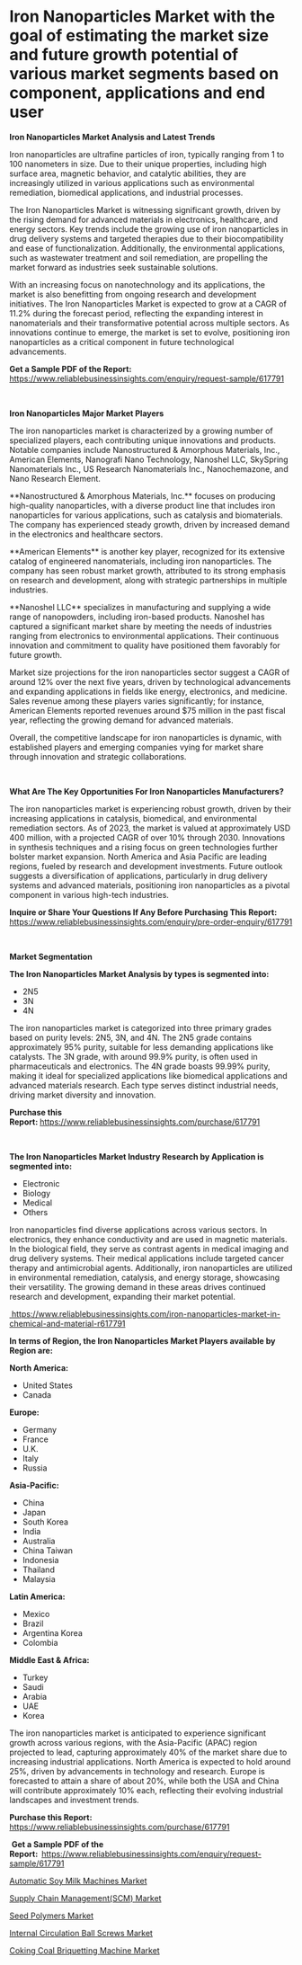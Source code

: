 <p><h1>Iron Nanoparticles Market with the goal of estimating the market size and future growth potential of various market segments based on component, applications and end user</h1></p><p><strong>Iron Nanoparticles Market Analysis and Latest Trends</strong></p>
<p><p>Iron nanoparticles are ultrafine particles of iron, typically ranging from 1 to 100 nanometers in size. Due to their unique properties, including high surface area, magnetic behavior, and catalytic abilities, they are increasingly utilized in various applications such as environmental remediation, biomedical applications, and industrial processes.</p><p>The Iron Nanoparticles Market is witnessing significant growth, driven by the rising demand for advanced materials in electronics, healthcare, and energy sectors. Key trends include the growing use of iron nanoparticles in drug delivery systems and targeted therapies due to their biocompatibility and ease of functionalization. Additionally, the environmental applications, such as wastewater treatment and soil remediation, are propelling the market forward as industries seek sustainable solutions.</p><p>With an increasing focus on nanotechnology and its applications, the market is also benefitting from ongoing research and development initiatives. The Iron Nanoparticles Market is expected to grow at a CAGR of 11.2% during the forecast period, reflecting the expanding interest in nanomaterials and their transformative potential across multiple sectors. As innovations continue to emerge, the market is set to evolve, positioning iron nanoparticles as a critical component in future technological advancements.</p></p>
<p><strong>Get a Sample PDF of the Report:&nbsp;</strong> <a href="https://www.reliablebusinessinsights.com/enquiry/request-sample/617791?utm_campaign=1119&utm_medium=2&utm_source=Github&utm_content=ia&utm_term=30102024&utm_id=iron-nanoparticles">https://www.reliablebusinessinsights.com/enquiry/request-sample/617791</a></p>
<p>&nbsp;</p>
<p><strong>Iron Nanoparticles Major Market Players</strong></p>
<p><p>The iron nanoparticles market is characterized by a growing number of specialized players, each contributing unique innovations and products. Notable companies include Nanostructured & Amorphous Materials, Inc., American Elements, Nanografi Nano Technology, Nanoshel LLC, SkySpring Nanomaterials Inc., US Research Nanomaterials Inc., Nanochemazone, and Nano Research Element.</p><p>**Nanostructured & Amorphous Materials, Inc.** focuses on producing high-quality nanoparticles, with a diverse product line that includes iron nanoparticles for various applications, such as catalysis and biomaterials. The company has experienced steady growth, driven by increased demand in the electronics and healthcare sectors.</p><p>**American Elements** is another key player, recognized for its extensive catalog of engineered nanomaterials, including iron nanoparticles. The company has seen robust market growth, attributed to its strong emphasis on research and development, along with strategic partnerships in multiple industries.</p><p>**Nanoshel LLC** specializes in manufacturing and supplying a wide range of nanopowders, including iron-based products. Nanoshel has captured a significant market share by meeting the needs of industries ranging from electronics to environmental applications. Their continuous innovation and commitment to quality have positioned them favorably for future growth.</p><p>Market size projections for the iron nanoparticles sector suggest a CAGR of around 12% over the next five years, driven by technological advancements and expanding applications in fields like energy, electronics, and medicine. Sales revenue among these players varies significantly; for instance, American Elements reported revenues around $75 million in the past fiscal year, reflecting the growing demand for advanced materials.</p><p>Overall, the competitive landscape for iron nanoparticles is dynamic, with established players and emerging companies vying for market share through innovation and strategic collaborations.</p></p>
<p>&nbsp;</p>
<p><strong>What Are The Key Opportunities For Iron Nanoparticles Manufacturers?</strong></p>
<p><p>The iron nanoparticles market is experiencing robust growth, driven by their increasing applications in catalysis, biomedical, and environmental remediation sectors. As of 2023, the market is valued at approximately USD 400 million, with a projected CAGR of over 10% through 2030. Innovations in synthesis techniques and a rising focus on green technologies further bolster market expansion. North America and Asia Pacific are leading regions, fueled by research and development investments. Future outlook suggests a diversification of applications, particularly in drug delivery systems and advanced materials, positioning iron nanoparticles as a pivotal component in various high-tech industries.</p></p>
<p><strong>Inquire or Share Your Questions If Any Before Purchasing This Report:</strong> <a href="https://www.reliablebusinessinsights.com/enquiry/pre-order-enquiry/617791?utm_campaign=1119&utm_medium=2&utm_source=Github&utm_content=ia&utm_term=30102024&utm_id=iron-nanoparticles">https://www.reliablebusinessinsights.com/enquiry/pre-order-enquiry/617791</a></p>
<p>&nbsp;</p>
<p><strong>Market Segmentation</strong></p>
<p><strong>The Iron Nanoparticles Market Analysis by types is segmented into:</strong></p>
<p><ul><li>2N5</li><li>3N</li><li>4N</li></ul></p>
<p><p>The iron nanoparticles market is categorized into three primary grades based on purity levels: 2N5, 3N, and 4N. The 2N5 grade contains approximately 95% purity, suitable for less demanding applications like catalysts. The 3N grade, with around 99.9% purity, is often used in pharmaceuticals and electronics. The 4N grade boasts 99.99% purity, making it ideal for specialized applications like biomedical applications and advanced materials research. Each type serves distinct industrial needs, driving market diversity and innovation.</p></p>
<p><strong>Purchase this Report:&nbsp;</strong><a href="https://www.reliablebusinessinsights.com/purchase/617791?utm_campaign=1119&utm_medium=2&utm_source=Github&utm_content=ia&utm_term=30102024&utm_id=iron-nanoparticles">https://www.reliablebusinessinsights.com/purchase/617791</a></p>
<p>&nbsp;</p>
<p><strong>The Iron Nanoparticles Market Industry Research by Application is segmented into:</strong></p>
<p><ul><li>Electronic</li><li>Biology</li><li>Medical</li><li>Others</li></ul></p>
<p><p>Iron nanoparticles find diverse applications across various sectors. In electronics, they enhance conductivity and are used in magnetic materials. In the biological field, they serve as contrast agents in medical imaging and drug delivery systems. Their medical applications include targeted cancer therapy and antimicrobial agents. Additionally, iron nanoparticles are utilized in environmental remediation, catalysis, and energy storage, showcasing their versatility. The growing demand in these areas drives continued research and development, expanding their market potential.</p></p>
<p><a href="https://www.reliablebusinessinsights.com/iron-nanoparticles-market-in-chemical-and-material-r617791?utm_campaign=1119&utm_medium=2&utm_source=Github&utm_content=ia&utm_term=30102024&utm_id=iron-nanoparticles">&nbsp;https://www.reliablebusinessinsights.com/iron-nanoparticles-market-in-chemical-and-material-r617791</a></p>
<p><strong>In terms of Region, the Iron Nanoparticles Market Players available by Region are:</strong></p>
<p>
    <p> <strong> North America: </strong>
        <ul>
            <li>United States</li>
            <li>Canada</li>
        </ul>
        </p> 
    <p> <strong> Europe: </strong>
        <ul>
            <li>Germany</li>
            <li>France</li>
            <li>U.K.</li>
            <li>Italy</li>
            <li>Russia</li>
        </ul>
        </p> 
    <p> <strong> Asia-Pacific: </strong>
        <ul>
            <li>China</li>
            <li>Japan</li>
            <li>South Korea</li>
            <li>India</li>
            <li>Australia</li>
            <li>China Taiwan</li>
            <li>Indonesia</li>
            <li>Thailand</li>
            <li>Malaysia</li>
        </ul>
        </p> 
    <p> <strong> Latin America: </strong>
        <ul>
            <li>Mexico</li>
            <li>Brazil</li>
            <li>Argentina Korea</li>
            <li>Colombia</li>
        </ul>
        </p> 
    <p> <strong> Middle East & Africa: </strong>
        <ul>
            <li>Turkey</li>
            <li>Saudi</li>
            <li>Arabia</li>
            <li>UAE</li>
            <li>Korea</li>
        </ul>
    </p>
    </p>
<p><p>The iron nanoparticles market is anticipated to experience significant growth across various regions, with the Asia-Pacific (APAC) region projected to lead, capturing approximately 40% of the market share due to increasing industrial applications. North America is expected to hold around 25%, driven by advancements in technology and research. Europe is forecasted to attain a share of about 20%, while both the USA and China will contribute approximately 10% each, reflecting their evolving industrial landscapes and investment trends.</p></p>
<p><strong>Purchase this Report: </strong><a href="https://www.reliablebusinessinsights.com/purchase/617791?utm_campaign=1119&utm_medium=2&utm_source=Github&utm_content=ia&utm_term=30102024&utm_id=iron-nanoparticles">https://www.reliablebusinessinsights.com/purchase/617791</a></p>
<p>&nbsp;<strong>Get a Sample PDF of the Report:&nbsp;&nbsp;</strong><a href="https://www.reliablebusinessinsights.com/enquiry/request-sample/617791?utm_campaign=1119&utm_medium=2&utm_source=Github&utm_content=ia&utm_term=30102024&utm_id=iron-nanoparticles">https://www.reliablebusinessinsights.com/enquiry/request-sample/617791</a></p>
<p><strong></strong></p>
<p><p><a href="https://issuu.com/reportprime-2/docs/automatic-soy-milk-machines-market-_ea35f75fb188c0?utm_campaign=1119&utm_medium=2&utm_source=Github&utm_content=ia&utm_term=30102024&utm_id=iron-nanoparticles">Automatic Soy Milk Machines Market</a></p><p><a href="https://www.linkedin.com/pulse/regional-adaptations-global-supply-chain-managementscm-market-zpfcc?utm_campaign=1119&utm_medium=2&utm_source=Github&utm_content=ia&utm_term=30102024&utm_id=iron-nanoparticles">Supply Chain Management(SCM) Market</a></p><p><a href="https://github.com/fendtankandh/Market-Research-Report-List-1/blob/main/seed-polymers-market.md?utm_campaign=1119&utm_medium=2&utm_source=Github&utm_content=ia&utm_term=30102024&utm_id=iron-nanoparticles">Seed Polymers Market</a></p><p><a href="https://issuu.com/reportprime-2/docs/internal-circulation-ball-screws-ma_aa2d3d760175a9?utm_campaign=1119&utm_medium=2&utm_source=Github&utm_content=ia&utm_term=30102024&utm_id=iron-nanoparticles">Internal Circulation Ball Screws Market</a></p><p><a href="https://www.linkedin.com/pulse/coking-coal-briquetting-machine-market-outlook-share-analysis-npqee?utm_campaign=1119&utm_medium=2&utm_source=Github&utm_content=ia&utm_term=30102024&utm_id=iron-nanoparticles">Coking Coal Briquetting Machine Market</a></p></p>